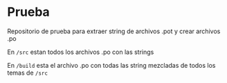 # Prueba
Repositorio de prueba para extraer string de archivos .pot y crear archivos .po

En `/src` estan todos los archivos .po con las strings

En `/build` esta el archivo .po con todas las string mezcladas de todos los temas de `/src`
